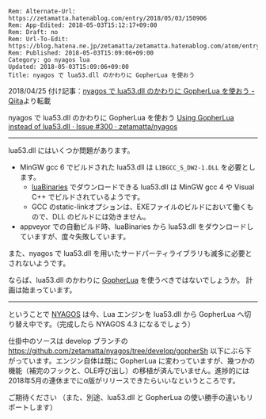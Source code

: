 ```header
Rem: Alternate-Url: https://zetamatta.hatenablog.com/entry/2018/05/03/150906
Rem: App-Edited: 2018-05-03T15:12:17+09:00
Rem: Draft: no
Rem: Url-To-Edit: https://blog.hatena.ne.jp/zetamatta/zetamatta.hatenablog.com/atom/entry/17391345971641099602
Rem: Published: 2018-05-03T15:09:06+09:00
Category: go nyagos lua
Updated: 2018-05-03T15:09:06+09:00
Title: nyagos で lua53.dll のかわりに GopherLua を使おう
```
2018/04/25 付け記事：[nyagos で lua53.dll のかわりに GopherLua を使おう - Qiita](https://qiita.com/zetamatta/items/112484eb7fdae87830a0)より転載

nyagos で lua53.dll のかわりに GopherLua を使おう
[Using GopherLua instead of lua53.dll · Issue #300 · zetamatta/nyagos](https://github.com/zetamatta/nyagos/issues/300)

-----

lua53.dll にはいくつか問題があります。

- MinGW gcc 6 でビルドされた lua53.dll は `LIBGCC_S_DW2-1.DLL` を必要とします。
   - [luaBinaries](http://luabinaries.sourceforge.net/index.html) でダウンロードできる lua53.dll は MinGW gcc 4 や Visual C++ でビルドされているようです。
   - GCC のstatic-linkオプションは、EXEファイルのビルドにおいて働くもので、DLL のビルドには効きません。
- appveyor での自動ビルド時、luaBinaries から lua53.dll をダウンロードしていますが、度々失敗しています。

また、nyagos で lua53.dll を用いたサードパーティライブラリも滅多に必要とされないようです。

ならば、lua53.dll のかわりに [GopherLua](https://github.com/yuin/gopher-lua) を使うべきではないでしょうか。
計画は始まっています。

---

ということで [NYAGOS](https://github.com/zetamatta/nyagos) は今、Lua エンジンを lua53.dll から GopherLua へ切り替え中です。（完成したら NYAGOS 4.3 になるでしょう）

仕掛中のソースは develop ブランチの https://github.com/zetamatta/nyagos/tree/develop/gopherSh 以下にぶら下がっています。エンジン自体は既に GopherLua に変わっていますが、幾つかの機能（補完のフックと、OLE呼び出し）の移植が済んでいません。進捗的には 2018年5月の連休までにα版がリリースできたらいいなというところです。

ご期待ください
（また、別途、lua53.dll と GopherLua の使い勝手の違いもリポートします）
